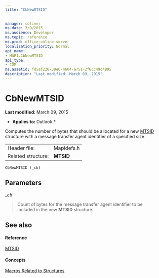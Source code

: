 ```yaml
---
title: "CbNewMTSID"
 
 
manager: soliver
ms.date: 3/9/2015
ms.audience: Developer
ms.topic: reference
ms.prod: office-online-server
localization_priority: Normal
api_name:
- MAPI.CbNewMTSID
api_type:
- COM
ms.assetid: fd5ef226-39e6-4604-a751-2f6cc49c4895
description: "Last modified: March 09, 2015"
---
```


# CbNewMTSID

 **Last modified:** March 09, 2015 
  
 * **Applies to:** Outlook * 
  
Computes the number of bytes that should be allocated for a new [MTSID](mtsid.md) structure with a message transfer agent identifier of a specified size. 
  
|||
|:-----|:-----|
|Header file:  <br/> |Mapidefs.h  <br/> |
|Related structure:  <br/> |**MTSID** <br/> |
   
```
CbNewMTSID (_cb)
```

## Parameters

 __cb_
  
> Count of bytes for the message transfer agent identifier to be included in the new **MTSID** structure. 
    
## See also

#### Reference

[MTSID](mtsid.md)
#### Concepts

[Macros Related to Structures](macros-related-to-structures.md)

